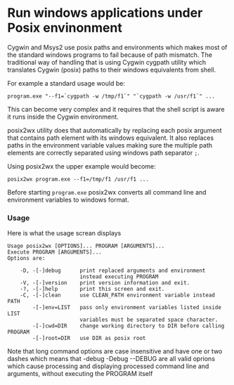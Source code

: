 Run windows applications under Posix envinonment
================================================

Cygwin and Msys2 use posix paths and environments which makes most of
the standard windows programs to fail because of path mismatch.
The traditional way of handling that is using Cygwin cygpath
utility which translates Cygwin (posix) paths to their windows
equivalents from shell.

For example a standard usage would be:

    program.exe "--f1=`cygpath -w /tmp/f1`" "`cygpath -w /usr/f1`" ...

This can become very complex and it requires that the shell
script is aware it runs inside the Cygwin environment.

posix2wx utility does that automatically by replacing each posix
argument that contains path element with its windows equivalent.
It also replaces paths in the environment variable values making
sure the multiple path elements are correctly separated using
windows path separator `;`.

Using posix2wx the upper example would become:

    posix2wx program.exe --f1=/tmp/f1 /usr/f1 ...

Before starting `program.exe` posix2wx converts all command line
and environment variables to windows format.

### Usage

Here is what the usage screan displays

    Usage posix2wx [OPTIONS]... PROGRAM [ARGUMENTS]...
    Execute PROGRAM [ARGUMENTS]...
    Options are:

        -D, -[-]debug      print replaced arguments and environment
                           instead executing PROGRAM
        -V, -[-]version    print version information and exit.
        -?, -[-]help       print this screen and exit.
        -C, -[-]clean      use CLEAN_PATH environment variable instead PATH
            -[-]env=LIST   pass only environment variables listed inside LIST
                           variables must be separated space character.
            -[-]cwd=DIR    change working directory to DIR before calling PROGRAM
            -[-]root=DIR   use DIR as posix root

Note that long command options are case insensitive and have one or two dashes
which means that
    -debug
    -Debug
    --DEBUG
are all valid oprions which cause processing and displaying processed
command line and arguments, without executing the PROGRAM itself


